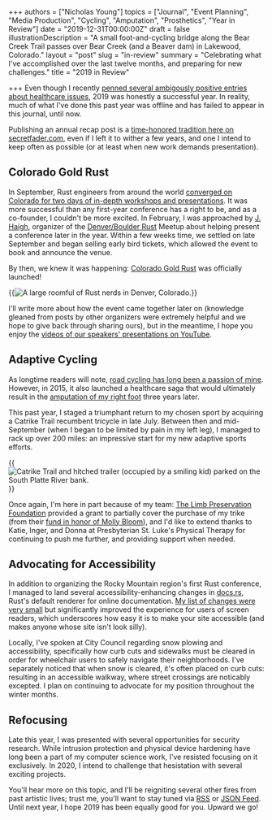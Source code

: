 +++
authors = ["Nicholas Young"]
topics = ["Journal", "Event Planning", "Media Production", "Cycling", "Amputation", "Prosthetics", "Year in Review"]
date = "2019-12-31T00:00:00Z"
draft = false
illustrationDescription = "A small foot-and-cycling bridge along the Bear Creek Trail passes over Bear Creek (and a Beaver dam) in Lakewood, Colorado."
layout = "post"
slug = "in-review"
summary = "Celebrating what I've accomplished over the last twelve months, and preparing for new challenges."
title = "2019 in Review"

+++
Even though I recently [penned several ambigously positive entries about healthcare issues](/blog/category/ehlers-danlos-syndrome/), 2019 was honestly a successful year. In reality, much of what I've done this past year was offline and has failed to appear in this journal, until now.

Publishing an annual recap post is a [time-honored tradition here on secretfader.com](/blog/category/year-in-review/), even if I left it to wither a few years, and one I intend to keep often as possible (or at least when new work demands presentation).

## Colorado Gold Rust

In September, Rust engineers from around the world [converged on Colorado for two days of in-depth workshops and presentations][goldrustweb]. It was more successful than any first-year conference has a right to be, and as a co-founder, I couldn't be more excited. In February, I was approached by [J. Haigh][debugsteven], organizer of the [Denver/Boulder Rust][denverrs] Meetup about helping present a conference later in the year. Within a few weeks time, we settled on late September and began selling early bird tickets, which allowed the event to book and announce the venue.

By then, we knew it was happening: [Colorado Gold Rust][goldrustweb] was officially launched!

{{<img src="cogoldrust.jpg" alt="A large roomful of Rust nerds in Denver, Colorado." >}}

I'll write more about how the event came together later on (knowledge gleaned from posts by other organizers were extremely helpful and we hope to give back through sharing ours), but in the meantime, I hope you enjoy the [videos of our speakers' presentations on YouTube][goldrust].

## Adaptive Cycling

As longtime readers will note, [road cycling has long been a passion of mine](/blog/category/cycling/). However, in 2015, it also launched a healthcare saga that would ultimately result in the [amputation of my right foot](/blog/category/amputation/) three years later.

This past year, I staged a triumphant return to my chosen sport by acquiring a Catrike Trail recumbent tricycle in late July. Between then and mid-September (when I began to be limited by pain in my left leg), I managed to rack up over 200 miles: an impressive start for my new adaptive sports efforts.

{{<img src="southplatte.jpg" alt="Catrike Trail and hitched trailer (occupied by a smiling kid) parked on the South Platte River bank." >}}

Once again, I'm here in part because of my team: [The Limb Preservation Foundation][tlpf] provided a grant to partially cover the purchase of my trike (from their [fund in honor of Molly Bloom][bloomagain]), and I'd like to extend thanks to Katie, Inger, and Donna at Presbyterian St. Luke's Physical Therapy for continuing to push me further, and providing support when needed.

## Advocating for Accessibility

In addition to organizing the Rocky Mountain region's first Rust conference, I managed to land several accessibility-enhancing changes in [docs.rs][docsrs], Rust's default renderer for online documentation. [My list of changes were very small][docsrspr] but significantly improved the experience for users of screen readers, which underscores how easy it is to make your site accessible (and makes anyone whose site isn't look silly).

Locally, I've spoken at City Council regarding snow plowing and accessibility, specifically how curb cuts and sidewalks must be cleared in order for wheelchair users to safely navigate their neighborhoods. I've separately noticed that when snow is cleared, it's often placed on curb cuts: resulting in an accessible walkway, where street crossings are noticably excepted. I plan on continuing to advocate for my position throughout the winter months.

## Refocusing

Late this year, I was presented with several opportunities for security research. While intrusion protection and physical device hardening have long been a part of my computer science work, I've resisted focusing on it exclusively. In 2020, I intend to challenge that hesistation with several exciting projects.

You'll hear more on this topic, and I'll be reigniting several other fires from past artistic lives; trust me, you'll want to stay tuned via [RSS][rss] or [JSON Feed][jsonfeed]. Until next year, I hope 2019 has been equally good for you. Upward we go!

[goldrustweb]: https://www.cogoldrust.com
[goldrust]: https://www.youtube.com/watch?v=3XlECN8qUeY&list=PLPysEbGO9rtNZKYK5KlCEnsTmL5JMv8Cf
[tlpf]: https://limbpreservation.org
[bloomagain]: https://limbpreservation.org/resources/bloom-again-fund.html
[denverrs]: https://www.meetup.com/Rust-Boulder-Denver/
[debugsteven]: https://optimistictypes.com/
[docsrs]: https://docs.rs
[docsrspr]: https://github.com/rust-lang/docs.rs/commit/3bebf1c79bcda76cf8536bb536135f633b6b2ff2
[rss]: /blog/feed.xml
[jsonfeed]: /blog/feed.json
